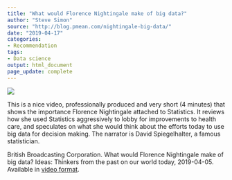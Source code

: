 ```yaml
---
title: "What would Florence Nightingale make of big data?"
author: "Steve Simon"
source: "http://blog.pmean.com/nightingale-big-data/"
date: "2019-04-17"
categories:
- Recommendation
tags:
- Data science
output: html_document
page_update: complete
---
```


![](http://www.pmean.com/new-images/19/nightingale-big-data01.png)

<div class="notes">

This is a nice video, professionally produced and very short (4 minutes) that shows the importance Florence Nightingale attached to Statistics. It reviews how she used Statistics aggressively to lobby for improvements to health care, and speculates on what she would think about the efforts today to use big data for decision making. The narrator is David Spiegelhalter, a famous statistician.


British Broadcasting Corporation. What would Florence Nightingale make of big data? Ideas: Thinkers from the past on our world today, 2019-04-05. Available in [video format][bbc1].

[bbc1]: https://www.bbc.com/ideas/videos/what-would-florence-nightingale-make-of-big-data/p075lxkt

</div>
